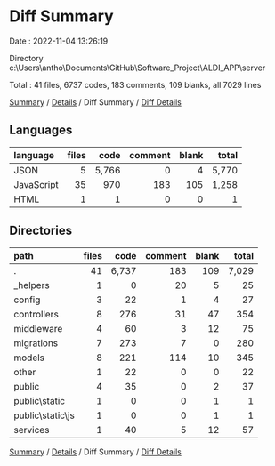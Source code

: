 # Diff Summary

Date : 2022-11-04 13:26:19

Directory c:\\Users\\antho\\Documents\\GitHub\\Software_Project\\ALDI_APP\\server

Total : 41 files,  6737 codes, 183 comments, 109 blanks, all 7029 lines

[Summary](results.md) / [Details](details.md) / Diff Summary / [Diff Details](diff-details.md)

## Languages
| language | files | code | comment | blank | total |
| :--- | ---: | ---: | ---: | ---: | ---: |
| JSON | 5 | 5,766 | 0 | 4 | 5,770 |
| JavaScript | 35 | 970 | 183 | 105 | 1,258 |
| HTML | 1 | 1 | 0 | 0 | 1 |

## Directories
| path | files | code | comment | blank | total |
| :--- | ---: | ---: | ---: | ---: | ---: |
| . | 41 | 6,737 | 183 | 109 | 7,029 |
| _helpers | 1 | 0 | 20 | 5 | 25 |
| config | 3 | 22 | 1 | 4 | 27 |
| controllers | 8 | 276 | 31 | 47 | 354 |
| middleware | 4 | 60 | 3 | 12 | 75 |
| migrations | 7 | 273 | 7 | 0 | 280 |
| models | 8 | 221 | 114 | 10 | 345 |
| other | 1 | 22 | 0 | 0 | 22 |
| public | 4 | 35 | 0 | 2 | 37 |
| public\\static | 1 | 0 | 0 | 1 | 1 |
| public\\static\\js | 1 | 0 | 0 | 1 | 1 |
| services | 1 | 40 | 5 | 12 | 57 |

[Summary](results.md) / [Details](details.md) / Diff Summary / [Diff Details](diff-details.md)